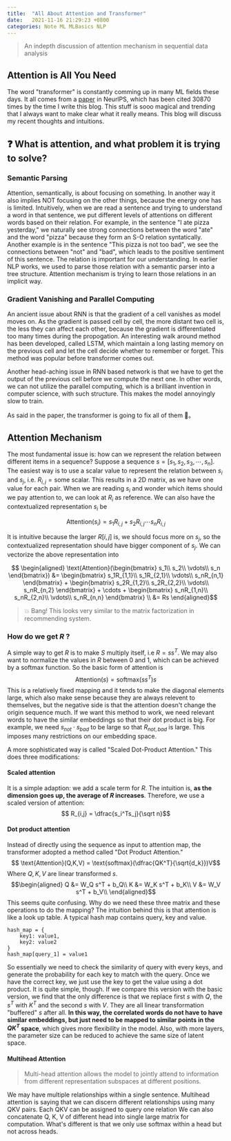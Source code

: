 ```yaml
---
title:  "All About Attention and Transformer"
date:   2021-11-16 21:29:23 +0800
categories: Note ML MLBasics NLP
---
```


> An indepth discussion of attention mechanism in sequential data analysis

##  Attention is All You Need

The word "transformer" is constantly comming up in many ML fields these days. It all comes from a [paper](https://proceedings.neurips.cc/paper/2017/file/3f5ee243547dee91fbd053c1c4a845aa-Paper.pdf) in NeurlPS, which has been cited 30870 times by the time I write this blog. This stuff is sooo magical and trending that I always want to make clear what it really means. This blog will discuss my recent thoughts and intuitions.


## ❓ What is attention, and what problem it is trying to solve?

### Semantic Parsing
Attention, semantically, is about focusing on something. In another way it also implies NOT focusing on the other things, because the energy one has is limited. Intuitively, when we are read a sentence and trying to understand a word in that sentence, we put different levels of attentions on different words based on their relation. For example, in the sentence "I ate pizza yesterday," we naturally see strong connections between the word "ate" and the word "pizza" because they form an S-O relation syntatically. Another example is in the sentence "This pizza is not too bad", we see the connections between "not" and "bad", which leads to the positive sentiment of this sentence. The relation is important for our understanding. In earlier NLP works, we used to parse those relation with a semantic parser into a tree structure. Attention mechanism is trying to learn those relations in an implicit way.

### Gradient Vanishing and Parallel Computing
An ancient issue about RNN is that the gradient of a cell vanishes as model moves on. As the gradient is passed cell by cell, the more distant two cell is, the less they can affect each other, because the gradient is differentiated too many times during the propogation. An interesting walk around method has been developed, called LSTM, which maintain a long lasting memory on the previous cell and let the cell decide whether to remember or forget. This method was popular before transformer comes out.

Another head-aching issue in RNN based network is that we have to get the output of the previous cell before we compute the next one. In other words, we can not utilize the parallel computing, which is a brilliant invention in computer science, with such structure. This makes the model annoyingly slow to train. 

As said in the paper, the transformer is going to fix all of them 🥳。 


## Attention Mechanism

The most fundamental issue is: how can we represent the relation between different items in a sequence? Suppose a sequence $s = [s_1, s_2, s_3,\cdots, s_n]$. The easiest way is to use a scalar value to represent the relation between $s_i$ and $s_j$, i.e. $R_{i,j} = \text{some scalar}$. This results in a 2D matrix, as we have one value for each pair. When we are reading $s_i$ and wonder which items should we pay attention to, we can look at $R_i$ as reference. We can also have the contextualized representation $s_i$ be

$$ \text{Attention}(s_i) = s_1 R_{i,j}+ s_2R_{i,j}\cdots s_n R_{i,j}$$

It is intuitive because the larger $R[i,j]$ is, we should focus more on $s_j$, so the contextualized representation should have bigger component of $s_j$. We can vectorize the above representation into

$$
\begin{aligned}
 \text{Attention}(\begin{bmatrix}
     s_1\\
     s_2\\
     \vdots\\
     s_n
 \end{bmatrix})
 &=
 \begin{bmatrix}
 s_1R_{1,1}\\
 s_1R_{2,1}\\
 \vdots\\
 s_nR_{n,1}
 \end{bmatrix}
 +
  \begin{bmatrix}
 s_2R_{1,2}\\
 s_2R_{2,2}\\
 \vdots\\
 s_nR_{n,2}
 \end{bmatrix}
 + 
 \cdots
 +
  \begin{bmatrix}
 s_nR_{1,n}\\
 s_nR_{2,n}\\
 \vdots\\
 s_nR_{n,n}
 \end{bmatrix}
 \\  
 &= Rs
\end{aligned}$$

> 💥 Bang! This looks very similar to the matrix factorization in recommending system.


### How do we get $R$ ?

A simple way to get $R$ is to make $S$ multiply itself, i.e $R = ss^T$. We may also want to normalize the values in $R$ between $0$ and $1$, which can be achieved by a $\text{softmax}$ function. So the basic form of attention is 
    $$\text{Attention}(s) = \text{softmax}(ss^T)s$$
This is a relatively fixed mapping and it tends to make the diagonal elements large, which also make sense because they are always relevent to themselves, but the negative side is that the attention doesn't change the origin sequence much. If we want this method to work, we need relevant words to have the similar embeddings so that their dot product is big. For example, we need $s_{not}\cdot s_{bad}$ to be large so that $R_{not,bad}$ is large. This imposes many restrictions on our embedding space.

A more sophisticated way is called "Scaled Dot-Product Attention." This does three modifications:

#### **Scaled attention**
It is a simple adaption: we add a scale term for $R$. The intuition is, **as the dimension goes up, the average of $R$ increases**. Therefore, we use a scaled version of attention:
   $$ R_{i,j} = \dfrac{s_i^Ts_j}{\sqrt n}$$

#### **Dot product attention**
Instead of directly using the sequence as input to attention map, the transformer adopted a method called "Dot Product Attention."
$$ \text{Attention}(Q,K,V) = \text{softmax}(\dfrac{QK^T}{\sqrt{d_k}})V$$
Where $Q,K,V$ are linear transformed $s$.
$$\begin{aligned}
Q &= W_Q s^T + b_Q\\
K &= W_K s^T + b_K\\
V &= W_V s^T + b_V\\
\end{aligned}$$
This seems quite confusing. Why do we need these three matrix and these operations to do the mapping? The intuition behind this is that attention is like a look up table. A typical hash map contains query, key and value.
```
hash_map = {
    key1: value1,
    key2: value2
}
hash_map[query_1] = value1
```
So essentially we need to check the similarity of query with every keys, and generate the probability for each key to match with the query. Once we have the correct key, we just use the key to get the value using a dot product.
It is quite simple, though. If we compare this version with the basic version, we find that the only difference is that we replace first $s$ with $Q$, the $s^T$ with $K^T$ and the second $s$ with $V$. They are all linear  transformation "buffered" $s$ after all. **In this way, the correlated words do not have to have similar embeddings, but just need to be mapped to similar points in the $QK^T$ space**, which gives more flexibility in the model. Also, with more layers, the parameter size can be reduced to achieve the same size of latent space.


#### Multihead Attention
>Multi-head attention allows the model to jointly attend to information from different representation subspaces at different positions.


We may have multiple relationships within a single sentence. Multihead attention is saying that we can discern different relationships using many QKV pairs. Each QKV can be assigned to query one relation We can also concatenate Q, K, V of different head into single large matrix for computation. What's different is that we only use softmax within a head but not across heads.



